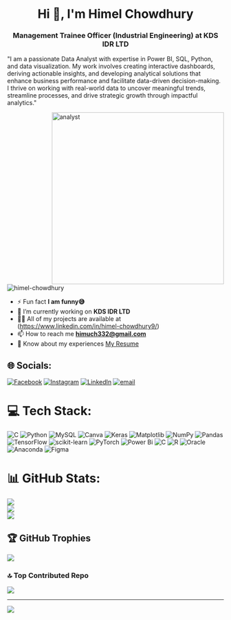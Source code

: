 <h1 align="center">Hi 👋, I'm Himel Chowdhury</h1>
<h3 align="center">Management Trainee Officer (Industrial Engineering) at KDS IDR LTD</h3>

"I am a passionate Data Analyst with expertise in Power BI, SQL, Python, and data visualization. My work involves creating interactive dashboards, deriving actionable insights, and developing analytical solutions that enhance business performance and facilitate data-driven decision-making. I thrive on working with real-world data to uncover meaningful trends, streamline processes, and drive strategic growth through impactful analytics."

<img align="right" alt="analyst" width="400" src="https://github.com/user-attachments/assets/17615793-f27d-4461-bcb1-ca01667ec3b3">


<p align="left"> <img src="https://komarev.com/ghpvc/?username=himel-chowdhury&label=Profile%20views&color=0e75b6&style=flat" alt="himel-chowdhury" /> </p>

- ⚡ Fun fact **I am funny😅**
- 🔭 I’m currently working on **KDS IDR LTD**
- 👨‍💻 All of my projects are available at (https://www.linkedin.com/in/himel-chowdhury9/)
- 📫 How to reach me **himuch332@gmail.com**
- 📄 Know about my experiences [My Resume](https://drive.google.com/file/d/1Bo1o1L8pItETyaB-IcyzhbsNruzjXDE8/view?usp=drive_link)


## 🌐 Socials:
[![Facebook](https://img.shields.io/badge/Facebook-%231877F2.svg?logo=Facebook&logoColor=white)](https://facebook.com/https://www.facebook.com/profile.php?id=100026354172029) [![Instagram](https://img.shields.io/badge/Instagram-%23E4405F.svg?logo=Instagram&logoColor=white)](https://instagram.com/himu__chy) [![LinkedIn](https://img.shields.io/badge/LinkedIn-%230077B5.svg?logo=linkedin&logoColor=white)](https://linkedin.com/in/https://www.linkedin.com/in/himel-chowdhury9/) [![email](https://img.shields.io/badge/Email-D14836?logo=gmail&logoColor=white)](mailto:himuchy332@gmail.com) 

# 💻 Tech Stack:
![C](https://img.shields.io/badge/c-%2300599C.svg?style=for-the-badge&logo=c&logoColor=white) ![Python](https://img.shields.io/badge/python-3670A0?style=for-the-badge&logo=python&logoColor=ffdd54) ![MySQL](https://img.shields.io/badge/mysql-4479A1.svg?style=for-the-badge&logo=mysql&logoColor=white) ![Canva](https://img.shields.io/badge/Canva-%2300C4CC.svg?style=for-the-badge&logo=Canva&logoColor=white) ![Keras](https://img.shields.io/badge/Keras-%23D00000.svg?style=for-the-badge&logo=Keras&logoColor=white) ![Matplotlib](https://img.shields.io/badge/Matplotlib-%23ffffff.svg?style=for-the-badge&logo=Matplotlib&logoColor=black) ![NumPy](https://img.shields.io/badge/numpy-%23013243.svg?style=for-the-badge&logo=numpy&logoColor=white) ![Pandas](https://img.shields.io/badge/pandas-%23150458.svg?style=for-the-badge&logo=pandas&logoColor=white) ![TensorFlow](https://img.shields.io/badge/TensorFlow-%23FF6F00.svg?style=for-the-badge&logo=TensorFlow&logoColor=white) ![scikit-learn](https://img.shields.io/badge/scikit--learn-%23F7931E.svg?style=for-the-badge&logo=scikit-learn&logoColor=white) ![PyTorch](https://img.shields.io/badge/PyTorch-%23EE4C2C.svg?style=for-the-badge&logo=PyTorch&logoColor=white) ![Power Bi](https://img.shields.io/badge/power_bi-F2C811?style=for-the-badge&logo=powerbi&logoColor=black) ![C](https://img.shields.io/badge/c-%2300599C.svg?style=for-the-badge&logo=c&logoColor=white) ![R](https://img.shields.io/badge/r-%23276DC3.svg?style=for-the-badge&logo=r&logoColor=white) ![Oracle](https://img.shields.io/badge/Oracle-F80000?style=for-the-badge&logo=oracle&logoColor=white) ![Anaconda](https://img.shields.io/badge/Anaconda-%2344A833.svg?style=for-the-badge&logo=anaconda&logoColor=white) ![Figma](https://img.shields.io/badge/figma-%23F24E1E.svg?style=for-the-badge&logo=figma&logoColor=white)
# 📊 GitHub Stats:
![](https://github-readme-stats.vercel.app/api?username=Himel-Chowdhury&theme=dark&hide_border=false&include_all_commits=true&count_private=false)<br/>
![](https://nirzak-streak-stats.vercel.app/?user=Himel-Chowdhury&theme=dark&hide_border=false)<br/>
![](https://github-readme-stats.vercel.app/api/top-langs/?username=Himel-Chowdhury&theme=dark&hide_border=false&include_all_commits=true&count_private=false&layout=compact)

## 🏆 GitHub Trophies
![](https://github-profile-trophy.vercel.app/?username=Himel-Chowdhury&theme=radical&no-frame=false&no-bg=true&margin-w=4)


### 🔝 Top Contributed Repo
![](https://github-contributor-stats.vercel.app/api?username=Himel-Chowdhury&limit=5&theme=dark&combine_all_yearly_contributions=true)

---
[![](https://visitcount.itsvg.in/api?id=Himel-Chowdhury&icon=0&color=0)](https://visitcount.itsvg.in)

<!-- Proudly created with GPRM ( https://gprm.itsvg.in ) -->
